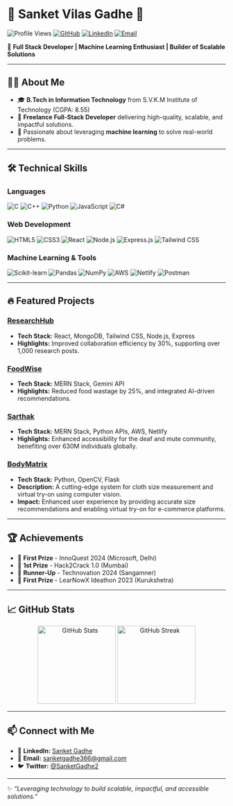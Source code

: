 # 🌟 Sanket Vilas Gadhe 🌟  

![Profile Views](https://komarev.com/ghpvc/?username=SanketGadhe&color=blue)
[![GitHub](https://img.shields.io/badge/GitHub-SanketGadhe-black?style=flat-square&logo=github)](https://github.com/SanketGadhe)
[![LinkedIn](https://img.shields.io/badge/LinkedIn-Sanket%20Gadhe-blue?style=flat-square&logo=linkedin)](https://www.linkedin.com/in/sanket-gadhe-81a408229/)
[![Email](https://img.shields.io/badge/Email-sanketgadhe366@gmail.com-red?style=flat-square&logo=gmail)](mailto:sanketgadhe366@gmail.com)

🚀 **Full Stack Developer | Machine Learning Enthusiast | Builder of Scalable Solutions**

---

## 👨‍💻 About Me
- 🎓 **B.Tech in Information Technology** from S.V.K.M Institute of Technology (CGPA: 8.55)
- 🔨 **Freelance Full-Stack Developer** delivering high-quality, scalable, and impactful solutions.
- 🤖 Passionate about leveraging **machine learning** to solve real-world problems.

---

## 🛠️ Technical Skills

### **Languages**
![C](https://img.shields.io/badge/C-%2300599C.svg?style=flat-square&logo=c&logoColor=white)
![C++](https://img.shields.io/badge/C++-%2300599C.svg?style=flat-square&logo=c%2B%2B&logoColor=white)
![Python](https://img.shields.io/badge/Python-%233776AB.svg?style=flat-square&logo=python&logoColor=white)
![JavaScript](https://img.shields.io/badge/JavaScript-%23F7DF1E.svg?style=flat-square&logo=javascript&logoColor=black)
![C#](https://img.shields.io/badge/C%23-%23239120.svg?style=flat-square&logo=c-sharp&logoColor=white)

### **Web Development**
![HTML5](https://img.shields.io/badge/HTML5-%23E34F26.svg?style=flat-square&logo=html5&logoColor=white)
![CSS3](https://img.shields.io/badge/CSS3-%231572B6.svg?style=flat-square&logo=css3&logoColor=white)
![React](https://img.shields.io/badge/React-%2361DAFB.svg?style=flat-square&logo=react&logoColor=black)
![Node.js](https://img.shields.io/badge/Node.js-%23339933.svg?style=flat-square&logo=node.js&logoColor=white)
![Express.js](https://img.shields.io/badge/Express.js-%23000000.svg?style=flat-square&logo=express&logoColor=white)
![Tailwind CSS](https://img.shields.io/badge/Tailwind_CSS-%2338B2AC.svg?style=flat-square&logo=tailwind-css&logoColor=white)

### **Machine Learning & Tools**
![Scikit-learn](https://img.shields.io/badge/Scikit--learn-%23F7931E.svg?style=flat-square&logo=scikit-learn&logoColor=white)
![Pandas](https://img.shields.io/badge/Pandas-%23150458.svg?style=flat-square&logo=pandas&logoColor=white)
![NumPy](https://img.shields.io/badge/NumPy-%23013243.svg?style=flat-square&logo=numpy&logoColor=white)
![AWS](https://img.shields.io/badge/AWS-%23FF9900.svg?style=flat-square&logo=amazon-aws&logoColor=white)
![Netlify](https://img.shields.io/badge/Netlify-%2300C7B7.svg?style=flat-square&logo=netlify&logoColor=white)
![Postman](https://img.shields.io/badge/Postman-%23FF6C37.svg?style=flat-square&logo=postman&logoColor=white)

---

## 🔥 Featured Projects

### [ResearchHub](https://github.com/SanketGadhe/ResearchHub)
- **Tech Stack:** React, MongoDB, Tailwind CSS, Node.js, Express
- **Highlights:** Improved collaboration efficiency by 30%, supporting over 1,000 research posts.

### [FoodWise](https://github.com/SanketGadhe/FoodWise)
- **Tech Stack:** MERN Stack, Gemini API
- **Highlights:** Reduced food wastage by 25%, and integrated AI-driven recommendations.

### [Sarthak](https://github.com/SanketGadhe/Sarthak)
- **Tech Stack:** MERN Stack, Python APIs, AWS, Netlify
- **Highlights:** Enhanced accessibility for the deaf and mute community, benefiting over 630M individuals globally.
  
### [BodyMatrix](https://github.com/SanketGadhe/BodyMatrix)
- **Tech Stack:** Python, OpenCV, Flask
- **Description:** A cutting-edge system for cloth size measurement and virtual try-on using computer vision.
- **Impact:** Enhanced user experience by providing accurate size recommendations and enabling virtual try-on for e-commerce platforms.

---

## 🏆 Achievements

- 🥇 **First Prize** - InnoQuest 2024 (Microsoft, Delhi)
- 🥇 **1st Prize** - Hack2Crack 1.0 (Mumbai)
- 🥈 **Runner-Up** - Technovation 2024 (Sangamner)
- 🥇 **First Prize** - LearNowX Ideathon 2023 (Kurukshetra)

---

## 📈 GitHub Stats

<p align="center">
  <img src="https://github-readme-stats.vercel.app/api?username=SanketGadhe&show_icons=true&theme=radical" alt="GitHub Stats" height="180px"/>
  <img src="https://github-readme-streak-stats.herokuapp.com?user=SanketGadhe&theme=radical" alt="GitHub Streak" height="180px"/>
</p>

---

## 📫 Connect with Me

- 💼 **LinkedIn:** [Sanket Gadhe](https://www.linkedin.com/in/sanket-gadhe-81a408229/)
- 📧 **Email:** [sanketgadhe366@gmail.com](mailto:sanketgadhe366@gmail.com)
- 🐦 **Twitter:** [@SanketGadhe2](https://twitter.com/SanketGadhe2)

---

✨ *“Leveraging technology to build scalable, impactful, and accessible solutions.”* 
